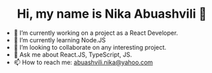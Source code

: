 <h1 align="center"> Hi, my name is Nika Abuashvili 👋</h1>

- 🔭 I’m currently working on a project as a React Developer.
- 🌱 I’m currently learning Node.JS
- 👯 I’m looking to collaborate on any interesting project. 
- 💬 Ask me about React.JS, TypeScript, JS.
- 📫 How to reach me: abuashvili.nika@yahoo.com

<!--
**NikaA3/NikaA3** is a ✨ _special_ ✨ repository because its `README.md` (this file) appears on your GitHub profile.

Here are some ideas to get you started:


-->
